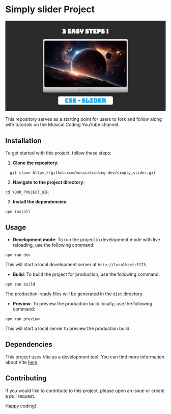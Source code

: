 # Simply slider Project

![Slider](./public/miniature.png)

This repository serves as a starting point for users to fork and follow along with tutorials on the Musical Coding
YouTube channel.

## Installation

To get started with this project, follow these steps:

1. **Clone the repository**:

```shell
  git clone https://github.com/musicalcoding-dev/simply_slider.git
```

2. **Navigate to the project directory**:

```shell
cd YOUR_PROJECT_DIR
```

3. **Install the dependencies**:

```shell
npm install
```

## Usage

- **Development mode**: To run the project in development mode with live reloading, use the following command:

```shell
npm run dev
```

This will start a local development server at `http://localhost:5173`.

- **Build**: To build the project for production, use the following command:

```shell
npm run build
```

The production-ready files will be generated in the `dist` directory.

- **Preview**: To preview the production build locally, use the following command:

```shell
npm run preview
```

This will start a local server to preview the production build.

## Dependencies

This project uses Vite as a development tool. You can find more information about Vite [here](https://vitejs.dev/).

## Contributing

If you would like to contribute to this project, please open an issue or create a pull request.

Happy coding!
